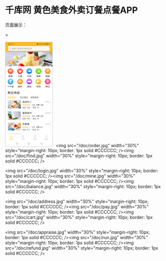 # 千库网 黄色美食外卖订餐点餐APP

<p>页面展示：</p>>


<img src="/doc/home.jpg" width="30%" style="margin-right: 10px; border: 1px solid #CCCCCC;" /><img src="/doc/order.jpg" width="30%" style="margin-right: 10px; border: 1px solid #CCCCCC; /><img src="/doc/find.jpg" width="30%" style="margin-right: 10px; border: 1px solid #CCCCCC; />


<img src="/doc/login.jpg" width="30%" style="margin-right: 10px; border: 1px solid #CCCCCC; /><img src="/doc/mine.jpg" width="30%" style="margin-right: 10px; border: 1px solid #CCCCCC; /><img src="/doc/balance.jpg" width="30%" style="margin-right: 10px; border: 1px solid #CCCCCC; />


<img src="/doc/address.jpg" width="30%" style="margin-right: 10px; border: 1px solid #CCCCCC; /><img src="/doc/pay.jpg" width="30%" style="margin-right: 10px; border: 1px solid #CCCCCC; /><img src="/doc/cart.jpg" width="30%" style="margin-right: 10px; border: 1px solid #CCCCCC; />


<img src="/doc/appraise.jpg" width="30%" style="margin-right: 10px; border: 1px solid #CCCCCC; /><img src="/doc/run.jpg" width="30%" style="margin-right: 10px; border: 1px solid #CCCCCC; /><img src="/doc/refund.jpg" width="30%" style="margin-right: 10px; border: 1px solid #CCCCCC; />
